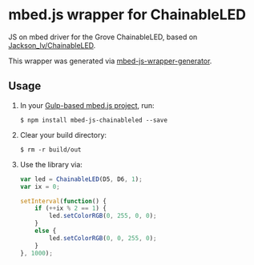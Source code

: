 # mbed.js wrapper for ChainableLED

JS on mbed driver for the Grove ChainableLED, based on [Jackson_lv/ChainableLED](https://developer.mbed.org/users/Jackson_lv/code/ChainableLED).

This wrapper was generated via [mbed-js-wrapper-generator](https://github.com/janjongboom/mbed-js-wrapper-generator).

## Usage

1. In your [Gulp-based mbed.js project](https://github.com/ARMmbed/mbed-js-example), run:

    ```
    $ npm install mbed-js-chainableled --save
    ```

1. Clear your build directory:

    ```
    $ rm -r build/out
    ```

1. Use the library via:

    ```js
    var led = ChainableLED(D5, D6, 1);
    var ix = 0;

    setInterval(function() {
        if (++ix % 2 == 1) {
            led.setColorRGB(0, 255, 0, 0);
        }
        else {
            led.setColorRGB(0, 0, 255, 0);
        }
    }, 1000);
    ```
